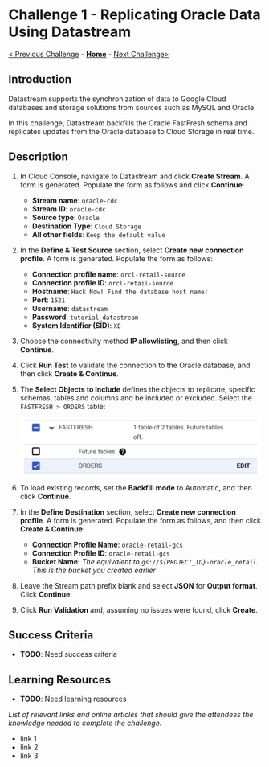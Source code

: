 # Challenge 1 - Replicating Oracle Data Using Datastream

[< Previous Challenge](./Challenge-00.md) - **[Home](../readme.md)** - [Next Challenge>](./Challenge-02.md)

## Introduction

Datastream supports the synchronization of data to Google Cloud databases and storage solutions from sources such as MySQL and Oracle.

In this challenge, Datastream backfills the Oracle FastFresh schema and replicates updates from the Oracle database to Cloud Storage in real time.

## Description

1. In Cloud Console, navigate to Datastream and click **Create Stream**. A form is generated. Populate the form as follows and click **Continue**:
    - **Stream name**: `oracle-cdc`
    - **Stream ID**: `oracle-cdc`
    - **Source type**: `Oracle`
    - **Destination Type**: `Cloud Storage`
    - **All other fields**: `Keep the default value`

1. In the **Define & Test Source** section, select **Create new connection profile**. A form is generated. Populate the form as follows:
    - **Connection profile name**: `orcl-retail-source`
    - **Connection profile ID**: `orcl-retail-source`
    - **Hostname**: `Hack Now! Find the database host name!`
    - **Port**: `1521`
    - **Username**: `datastream`
    - **Password**: `tutorial_datastream`
    - **System Identifier (SID)**: `XE`

1. Choose the connectivity method **IP allowlisting**, and then click **Continue**.

1. Click **Run Test** to validate the connection to the Oracle database, and then click **Create & Continue**.

1. The **Select Objects to Include** defines the objects to replicate, specific schemas, tables and columns and be included or excluded.
Select the `FASTFRESH > ORDERS` table:

    ![Select Objects](../images/select-objects-to-include.png)

1. To load existing records, set the **Backfill mode** to Automatic,  and then click **Continue**.

1. In the **Define Destination** section, select **Create new connection profile**. A form is generated. Populate the form as follows, and then click **Create & Continue**:
    - **Connection Profile Name**: `oracle-retail-gcs`
    - **Connection Profile ID**: `oracle-retail-gcs`
    - **Bucket Name**: *The equivalent to `gs://${PROJECT_ID}-oracle_retail`. This is the bucket you created earlier*

1. Leave the Stream path prefix blank and select **JSON** for **Output format**. Click **Continue**.

1. Click **Run Validation** and, assuming no issues were found, click **Create**.

## Success Criteria

- **TODO**: Need success criteria

## Learning Resources

- **TODO**: Need learning resources

*List of relevant links and online articles that should give the attendees the knowledge needed to complete the challenge.*

- link 1
- link 2
- link 3